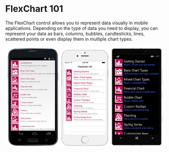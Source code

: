 FlexChart 101
=============

The FlexChart control allows you to represent data visually in mobile applications. Depending on the type of data you need to display, you can represent your data as bars, columns, bubbles, candlesticks, lines, scattered points or even display them in multiple chart types.

![](Screenshot.png)